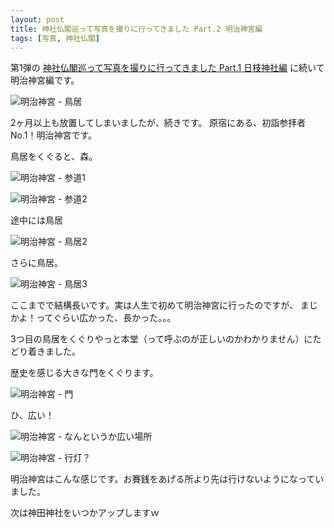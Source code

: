 ```yaml
---
layout: post
title: 神社仏閣巡って写真を撮りに行ってきました Part.2 明治神宮編
tags: [写真, 神社仏閣]
---
```


第1弾の [神社仏閣巡って写真を撮りに行ってきました Part.1 日枝神社編](http://y-i.jp/2016-02-14/tokyo-_shrine_temples/) に続いて明治神宮編です。


![明治神宮 - 鳥居](http://y-i.jp/images/0215/DSC_0078.JPG)

2ヶ月以上も放置してしまいましたが、続きです。
原宿にある、初詣参拝者No.1！明治神宮です。

鳥居をくぐると、森。

![明治神宮 - 参道1](http://y-i.jp/images/0215/DSC_0104.JPG)

![明治神宮 - 参道2](http://y-i.jp/images/0215/DSC_0107.JPG)

途中には鳥居

![明治神宮 - 鳥居2](http://y-i.jp/images/0215/DSC_0114.JPG)

さらに鳥居。

![明治神宮 - 鳥居3](http://y-i.jp/images/0215/DSC_0115.JPG)

ここまでで結構長いです。実は人生で初めて明治神宮に行ったのですが、
まじかよ！ってぐらい広かった、長かった。。。

3つ目の鳥居をくぐりやっと本堂（って呼ぶのが正しいのかわかりません）にたどり着きました。

歴史を感じる大きな門をくぐります。

![明治神宮 - 門](http://y-i.jp/images/0215/DSC_0125.JPG)

ひ、広い！

![明治神宮 - なんというか広い場所](http://y-i.jp/images/0215/DSC_0146.JPG)

![明治神宮 - 行灯？](http://y-i.jp/images/0215/DSC_0137.JPG)

明治神宮はこんな感じです。お賽銭をあげる所より先は行けないようになっていました。

次は神田神社をいつかアップしますｗ
